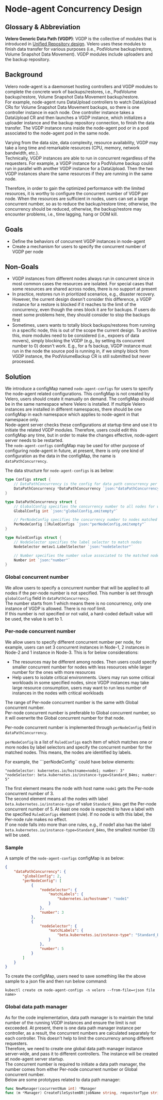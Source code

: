 # Node-agent Concurrency Design

## Glossary & Abbreviation

**Velero Generic Data Path (VGDP)**: VGDP is the collective of modules that is introduced in [Unified Repository design][1]. Velero uses these modules to finish data transfer for various purposes (i.e., PodVolume backup/restore, Volume Snapshot Data Movement). VGDP modules include uploaders and the backup repository.  

## Background

Velero node-agent is a daemonset hosting controllers and VGDP modules to complete the concrete work of backups/restores, i.e., PodVolume backup/restore, Volume Snapshot Data Movement backup/restore.  
For example, node-agent runs DataUpload controllers to watch DataUpload CRs for Volume Snapshot Data Movement backups, so there is one controller instance in each node. One controller instance takes a DataUpload CR and then launches a VGDP instance, which initializes a uploader instance and the backup repository connection, to finish the data transfer. The VGDP instance runs inside the node-agent pod or in a pod associated to the node-agent pod in the same node.  

Varying from the data size, data complexity, resource availability, VGDP may take a long time and remarkable resources (CPU, memory, network bandwidth, etc.).  
Technically, VGDP instances are able to run in concurrent regardless of the requesters. For example, a VGDP instance for a PodVolume backup could run in parallel with another VGDP instance for a DataUpload. Then the two VGDP instances share the same resources if they are running in the same node.  

Therefore, in order to gain the optimized performance with the limited resources, it is worthy to configure the concurrent number of VGDP per node. When the resources are sufficient in nodes, users can set a large concurrent number, so as to reduce the backup/restore time; otherwise, the concurrency should be reduced, otherwise, the backup/restore may encounter problems, i.e., time lagging, hang or OOM kill.  

## Goals

- Define the behaviors of concurrent VGDP instances in node-agent
- Create a mechanism for users to specify the concurrent number of VGDP per node

## Non-Goals
- VGDP instances from different nodes always run in concurrent since in most common cases the resources are isolated. For special cases that some resources are shared across nodes, there is no support at present
- In practice, restores run in prioritized scenarios, e.g., disaster recovery. However, the current design doesn't consider this difference, a VGDP instance for a restore is blocked if it reaches to the limit of the concurrency, even though the ones block it are for backups. If users do meet some problems here, they should consider to stop the backups first
- Sometimes, users wants to totally block backups/restores from running in a specific node, this is out of the scope the current design. To archive this, more modules need to be considered (i.e., expoers of data movers), simply blocking the VGDP (e.g., by setting its concurrent number to 0) doesn't work. E.g., for a fs backup, VGDP instance must run in the node the source pod is running in, if we simply block from VGDP instance, the PodVolumeBackup CR is still submitted but never processed.  

## Solution

We introduce a configMap named ```node-agent-configs``` for users to specify the node-agent related configurations. This configMap is not created by Velero, users should create it manually on demand. The configMap should be in the same namespace where Velero is installed. If multiple Velero instances are installed in different namespaces, there should be one configMap in each namespace which applies to node-agent in that namespace only.  
Node-agent server checks these configurations at startup time and use it to initiate the related VGDP modules. Therefore, users could edit this configMap any time, but in order to make the changes effective, node-agent server needs to be restarted.  
The ```node-agent-configs``` configMap may be used for other purpose of configuring node-agent in future, at present, there is only one kind of configuration as the data in the configMap, the name is ```dataPathConcurrency```.  

The data structure for ```node-agent-configs``` is as below:
```go
type Configs struct {
	// DataPathConcurrency is the config for data path concurrency per node.
	DataPathConcurrency *DataPathConcurrency `json:"dataPathConcurrency,omitempty"`
}

type DataPathConcurrency struct {
    // GlobalConfig specifies the concurrency number to all nodes for which per-node config is not specified
    GlobalConfig int `json:"globalConfig,omitempty"`

    // PerNodeConfig specifies the concurrency number to nodes matched by rules
    PerNodeConfig []RuledConfigs `json:"perNodeConfig,omitempty"`
}

type RuledConfigs struct {
    // NodeSelector specifies the label selector to match nodes
    NodeSelector metav1.LabelSelector `json:"nodeSelector"`

    // Number specifies the number value associated to the matched nodes
    Number int `json:"number"`
}
```

### Global concurrent number
We allow users to specify a concurrent number that will be applied to all nodes if the per-node number is not specified. This number is set through ```globalConfig``` field in ```dataPathConcurrency```.  
The number starts from 1 which means there is no concurrency, only one instance of VGDP is allowed. There is no roof limit.    
If this number is not specified or not valid, a hard-coded default value will be used, the value is set to 1. 

### Per-node concurrent number
We allow users to specify different concurrent number per node, for example, users can set 3 concurrent instances in Node-1, 2 instances in Node-2 and 1 instance in Node-3. This is for below considerations:
- The resources may be different among nodes. Then users could specify smaller concurrent number for nodes with less resources while larger number for the ones with more resources
- Help users to isolate critical environments. Users may run some critical workloads in some specified nodes, since VGDP instances may take large resource consumption, users may want to run less number of instances in the nodes with critical workloads

The range of Per-node concurrent number is the same with Global concurrent number.  
Per-node concurrent number is preferable to Global concurrent number, so it will overwrite the Global concurrent number for that node.  

Per-node concurrent number is implemented through ```perNodeConfig``` field in ```dataPathConcurrency```.  

```perNodeConfig``` is a list of ```RuledConfigs``` each item of which matches one or more nodes by label selectors and specify the concurrent number for the matched nodes. This means, the nodes are identified by labels.  

For example, the ```perNodeConfig`` could have below elements:
```
"nodeSelector: kubernetes.io/hostname=node1; number: 3"
"nodeSelector: beta.kubernetes.io/instance-type=Standard_B4ms; number: 5"
```
The first element means the node with host name ```node1``` gets the Per-node concurrent number of 3.  
The second element means all the nodes with label ```beta.kubernetes.io/instance-type``` of value ```Standard_B4ms``` get the Per-node concurrent number of 5. 
At least one node is expected to have a label with the specified ```RuledConfigs``` element (rule). If no node is with this label, the Per-node rule makes no effect.  
If one node falls into more than one rules, e.g., if node1 also has the label ```beta.kubernetes.io/instance-type=Standard_B4ms```, the smallest number (3) will be used.  

### Sample
A sample of the ```node-agent-configs``` configMap is as below:
```json
{
    "dataPathConcurrency": {
        "globalConfig": 2,
        "perNodeConfig": [
            {
                "nodeSelector": {
                    "matchLabels": {
                        "kubernetes.io/hostname": "node1"
                    }
                },
                "number": 3
            },
            {
                "nodeSelector": {
                    "matchLabels": {
                        "beta.kubernetes.io/instance-type": "Standard_B4ms"
                    }
                },
                "number": 5
            }
        ]
    }
}
```
To create the configMap, users need to save something like the above sample to a json file and then run below command:
```
kubectl create cm node-agent-configs -n velero --from-file=<json file name>
```

### Global data path manager
As for the code implementation, data path manager is to maintain the total number of the running VGDP instances and ensure the limit is not excceeded. At present, there is one data path manager instance per controller, as a result, the concurrent numbers are calculated separately for each controller. This doesn't help to limit the concurrency among different requesters.  
Therefore, we need to create one global data path manager instance server-wide, and pass it to different controllers. The instance will be created at node-agent server startup.  
The concurrent number is required to initiate a data path manager, the number comes from either Per-node concurrent number or Global concurrent number.    
Below are some prototypes related to data path manager:  

```go
func NewManager(cocurrentNum int) *Manager
func (m *Manager) CreateFileSystemBR(jobName string, requestorType string, ctx context.Context, client client.Client, namespace string, callbacks Callbacks, log logrus.FieldLogger) (AsyncBR, error)
```





[1]: Implemented/unified-repo-and-kopia-integration/unified-repo-and-kopia-integration.md